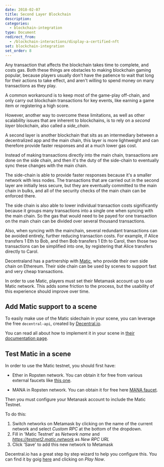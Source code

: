 ```yaml
---
date: 2018-02-07
title: Second Layer Blockchain
description:
categories:
  - blockchain-integration
type: Document
redirect_from:
  - /blockchain-interactions/display-a-certified-nft
set: blockchain-integration
set_order: 8
---
```


Any transaction that affects the blockchain takes time to complete, and costs gas. Both these things are obstacles to making blockchain gaming popular, because players usually don't have the patience to wait that long for their actions to take effect, and aren't willing to spend money on many transactions as they play.

A common workaround is to keep most of the game-play off-chain, and only carry out blockchain transactions for key events, like earning a game item or registering a high score.

However, another way to overcome these limitations, as well as other scalability issues that are inherent to blockchains, is to rely on a _second layer_ blockchain, also called a _side_chain_.

A second layer is another blockchain that sits as an intermediary between a decentralized app and the main chain, this layer is more lightweight and can therefore provide faster responses and at a much lower gas cost.

Instead of making transactions directly into the main chain, transactions are done on the side chain, and then it's the duty of the side-chain to eventually sync these changes with the main chain.

The side-chain is able to provide faster responses because it's a smaller network with less nodes. The transactions that are carried out in the second layer are initially less secure, but they are eventually committed to the main chain in bulks, and all of the security checks of the main chain can be enforced there.

The side chain is also able to lower individual transaction costs significantly because it groups many transactions into a single one when syncing with the main chain. So the gas that would need to be payed for one transaction on the main chain can be divided over several thousand transactions.

Also, when syncing with the mainchain, several redundant transactions can be avoided entirely, further reducing transaction costs. For example, if Alice transfers 1 Eth to Bob, and then Bob transfers 1 Eth to Carol, then those two transactions can be simplified into one, by registering that Alice transfers directly to Carol.

Decentraland has a partnership with [Matic](https://matic.network/), who provide their own side chain on Ethereum. Their side chain can be used by scenes to support fast and very cheap transactions.

In order to use Matic, players must set their Metamask account up to use Matic network. This adds some friction to the process, but the usability of this experience should improve over time.

## Add Matic support to a scene

To easily make use of the Matic sidechain in your scene, you can leverage the free `decentral-api`, created by [Decentral.io](decentral.io).

You can read all about how to implement it in your scene in [their documentation page](https://www.decentral.io/docs/dcl/overview/).

## Test Matic in a scene

In order to use the Matic testnet, you should first have:

- Ether in Ropsten network. You can obtain it for free from various external faucets like [this one](https://faucet.ropsten.be/).

- MANA in Ropsten network. You can obtain it for free here [MANA faucet](https://faucet.decentraland.today/).

Then you must configure your Metanask account to include the Matic Testnet.

To do this:

1. Switch networks on Metamask by clicking on the name of the current network and select _Custom RPC_ at the bottom of the dropdown.
2. Fill in 'Matic Testnet' as _Network name_ and _https://testnet2.matic.network_ as _New RPC URL_
3. Click 'Save' to add this new network to Metamask

Decentral.io has a great step by step wizard to help you configure this. You can find it by goig [here](https://decentral.games/) and clicking on _Play Now_.

